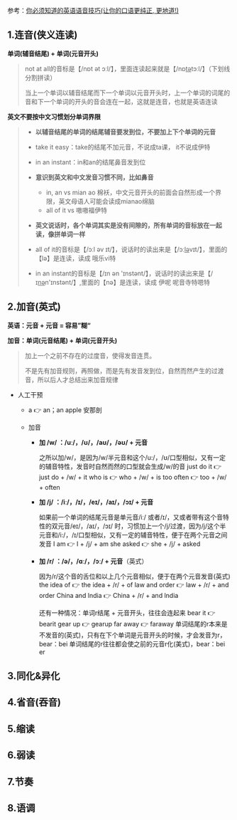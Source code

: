 

参考：[你必须知道的英语语音技巧(让你的口语更纯正, 更地道!)](https://www.bilibili.com/video/BV1SZ4y1K7Lr?p=1)



## 1.连音(侠义连读)

**单词(辅音结尾)  +  单词(元音开头)**

> not at all的音标是【/nɒt ət ɔːl/】，里面连读起来就是【/nɒ<u>tə</u>tɔːl/】（下划线分割拼读）
>
> 当上一个单词以辅音结尾而下一个单词以元音开头时，上一个单词的词尾的音和下一个单词的开头的音会连在一起，这就是连音，也就是英语连读



**英文不要按中文习惯划分单词界限**

> + **以辅音结尾的单词的结尾辅音要发到位，不要加上下个单词的元音**
>  + take it easy：take的结尾不加元音，不说成ta课， it不说成伊特
>   + in an instant：in和an的结尾鼻音发到位
> + **意识到英文和中文发音习惯不同，比如鼻音**
>   + in, an vs mian ao 棉袄，中文元音开头的前面会自然形成一个界限，英文母语人可能会读成mianao绵脑
>   + all of it vs 嗷嗷福伊特
> 
> + **英文说话时，各个单词其实是没有间隙的，所有单词的音标放在一起读，像拼单词一样**
>  + all of it的音标是【/ɔːl əv ɪt/】，说话时的读出来是【/ɔː<u>lə</u>vɪt/】，里面的【lə】是连读，读成 哦乐vi特
>   + in an instant的音标是【/ɪn ən 'ɪnstənt/】，说话时的读出来是【/ɪ<u>nə</u>n'ɪnstənt/】,里面的【nə】是连读，读成 伊呢 呢音寺特嗯特



## 2.加音(英式)

**英语：元音 + 元音 = 容易”糊“**

**加音：单词(元音结尾) + 单词(元音开头)**

> 加上一个之前不存在的过度音，使得发音连贯。
>
> 不是先有加音规则，再照做，而是先有发音发到位，自然而然产生的过渡音，所以后人才总结出来加音规律

+ 人工干预

  + a 👉 an；an apple 安那剖

  + 加音

    + **加 /w/ ：/uː/，/ʊ/，/aʊ/，/əʊ/ + 元音**

      之所以加/w/，是因为/w/半元音和这个/u:/，/ʊ/口型相似，又有一定的辅音特性，发音时自然而然的口型就会生成/w/的音
      just do it		       👉 		just do + /w/ + it
      who is 			      👉 		who + /w/ + is
      too often 		     👉 		too + /w/ + often

    + **加 /j/ ：/iː/，/ɪ/，/eɪ/，/aɪ/，/ɔɪ/ + 元音**

      如果前一个单词的结尾元音是单元音/iː/ 或者/ɪ/，又或者带有这个音特性的双元音/eɪ/，/aɪ/，/ɔɪ/ 时，习惯加上一个/j/过渡，因为/j/这个半元音和/i:/，/ɪ/口型相似，又有一定的辅音特性，便于在两个元音之间发音
      I am                       👉        I + /j/ + am
      she asked             👉        she + /j/ + asked

    + **加 /r/ ：/ə/，/ɑː/，/ɔː/ + 元音**（英式）

      因为/r/这个音的舌位和以上几个元音相似，便于在两个元音发音(英式)
      the idea of            👉         the idea + /r/ + of
      law and order      👉         law + /r/ + and order
      China and lndia   👉         China + /r/ + and lndia

      还有一种情况：单词r结尾 + 元音开头，往往会连起来
      bear it                    👉         bearit
      gear up                  👉         gearup
      far away                 👉         faraway
      单词结尾的r本来是不发音的(英式)，只有在下个单词是元音开头的时候，才会发音为r，bear：bei
      单词结尾的r往往都会使之前的元音r化(美式)，bear：bei er



## 3.同化&异化



## 4.省音(吞音)



## 5.缩读



## 6.弱读



## 7.节奏



## 8.语调